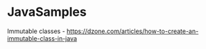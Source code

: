 # JavaSamples
Immutable classes - https://dzone.com/articles/how-to-create-an-immutable-class-in-java
